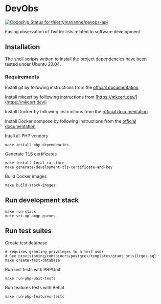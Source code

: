 # DevObs

[![Codeship Status for thierrymarianne/devobs-api](https://app.codeship.com/projects/beea8780-6695-0137-8a94-5e66d93e8e29/status?branch=main)](https://app.codeship.com/projects/345349)

Easing observation of Twitter lists related to software development

## Installation

The shell scripts written to install the project dependencies
have been tested under Ubuntu 20.04.

### Requirements

Install git by following instructions from the [official documentation](https://git-scm.org/).

Install mkcert by folllowing instructions from [https://mkcert.dev/](https://mkcert.dev/)

Install Docker by following instructions from the [official documentation](https://docs.docker.com/install/linux/docker-ce/ubuntu/).

Install Docker compose by following instructions from the [official documentation](https://docs.docker.com/compose/install/).

Intall all PHP vendors

```shell
make install-php-dependencies
```

Generate TLS certificates

```shell
make install-local-ca-store
make generate-development-tls-certificate-and-key
```

Build Docker images

```shell
make build-stack-images
```

## Run development stack

```shell
make run-stack
make set-up-amqp-queues
```

## Run test suites

Create test database

```shell
# requires granting privileges to a test user
# See provisioning/containers/postgres/templates/grant_privileges.sql
make create-test-database
```

Run unit tests with PHPUnit 

```shell
make run-php-unit-tests
```

Run features tests with Behat

```shell
make run-php-features-tests
``` 
